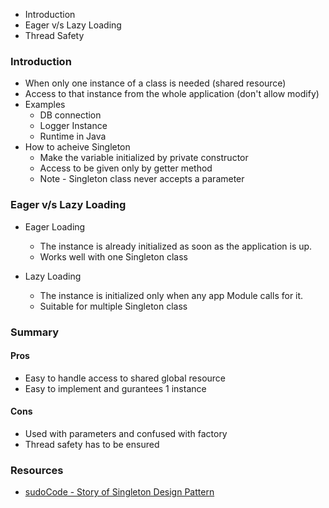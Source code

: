 
* Introduction
* Eager v/s Lazy Loading
* Thread Safety

### Introduction
* When only one instance of a class is needed (shared resource)
* Access to that instance from the whole application (don't allow modify)
* Examples
  * DB connection
  * Logger Instance
  * Runtime in Java
* How to acheive Singleton
  * Make the variable initialized by private constructor
  * Access to be given only by getter method
  * Note - Singleton class never accepts a parameter

### Eager v/s Lazy Loading

* Eager Loading
  * The instance is already initialized as soon as the application is up.
  * Works well with one Singleton class

* Lazy Loading
  * The instance is initialized only when any app Module calls for it. 
  * Suitable for multiple Singleton class


### Summary

#### Pros
* Easy to handle access to shared global resource
* Easy to implement and gurantees 1 instance

#### Cons
* Used with parameters and confused with factory
* Thread safety has to be ensured

### Resources
* [sudoCode - Story of Singleton Design Pattern](https://www.youtube.com/watch?v=EZDeEHXUf8w)



